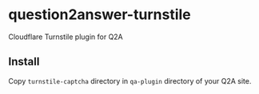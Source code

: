 # question2answer-turnstile
Cloudflare Turnstile plugin for Q2A

## Install

Copy `turnstile-captcha` directory in `qa-plugin` directory of your Q2A site.
